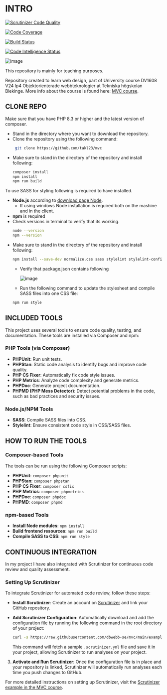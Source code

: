 # INTRO
[![Scrutinizer Code Quality](https://scrutinizer-ci.com/g/takl23/mvc/badges/quality-score.png?b=main)](https://scrutinizer-ci.com/g/takl23/mvc/?branch=main)

[![Code Coverage](https://scrutinizer-ci.com/g/takl23/mvc/badges/coverage.png?b=main)](https://scrutinizer-ci.com/g/takl23/mvc/?branch=main)

[![Build Status](https://scrutinizer-ci.com/g/takl23/mvc/badges/build.png?b=main)](https://scrutinizer-ci.com/g/takl23/mvc/build-status/main)

[![Code Intelligence Status](https://scrutinizer-ci.com/g/takl23/mvc/badges/code-intelligence.svg?b=main)](https://scrutinizer-ci.com/code-intelligence)

![image](https://github.com/takl23/mvc/assets/142892946/6ede50bf-fef4-4834-a968-b2408c024424)

This repository is mainly for teaching purposes.

Repository created to learn web design, part of University course DV1608 V24 lp4 Objektorienterade webbteknologier at Tekniska högskolan Blekinge. More info about the course is found here: [MVC course](https://dbwebb.se/kurser/mvc-v2).

## CLONE REPO
Make sure that you have PHP 8.3 or higher and the latest version of composer.

- Stand in the directory where you want to download the repository.
- Clone the repository using the following command:
  ```bash
   git clone https://github.com/takl23/mvc
  ```
- Make sure to stand in the directory of the repository and install following:
  ```bash
  composer install
  npm install
  npm run build
  ```
 To use SASS for styling following is required to have installed.
  - **Node.js** according to [download page Node](https://nodejs.org/en/download/).
    - If using windows Node installation is required both on the mashine and in the client.
  - **npm** is required
  - Check versions in terminal to verify that its working.
    ```bash
    node --version
    npm --version
    ```
- Make sure to stand in the directory of the repository and install following:
  ```bash
  npm install --save-dev normalize.css sass stylelint stylelint-config-sass-guidelines
  ```
  - Verify that package.json contains following
    
    ![image](https://github.com/takl23/mvc/assets/142892946/f0086fa5-32a1-4203-9b52-606f65690811)

  - Run the following command to update the stylesheet and compile SASS files into one CSS file:
  ```bash
  npm run style
  ```
## INCLUDED TOOLS

This project uses several tools to ensure code quality, testing, and documentation. These tools are installed via Composer and npm:

### PHP Tools (via Composer)

- **PHPUnit**: Run unit tests.
- **PHPStan**: Static code analysis to identify bugs and improve code quality.
- **PHP CS Fixer**: Automatically fix code style issues.
- **PHP Metrics**: Analyze code complexity and generate metrics.
- **PHPDoc**: Generate project documentation.
- **PHPMD (PHP Mess Detector)**: Detect potential problems in the code, such as bad practices and security issues.

### Node.js/NPM Tools

- **SASS**: Compile SASS files into CSS.
- **Stylelint**: Ensure consistent code style in CSS/SASS files.

## HOW TO RUN THE TOOLS

### Composer-based Tools

The tools can be run using the following Composer scripts:

- **PHPUnit**: `composer phpunit`
- **PHPStan**: `composer phpstan`
- **PHP CS Fixer**: `composer csfix`
- **PHP Metrics**: `composer phpmetrics`
- **PHPDoc**: `composer phpdoc`
- **PHPMD**: `composer phpmd`

### npm-based Tools

- **Install Node modules**: `npm install`
- **Build frontend resources**: `npm run build`
- **Compile SASS to CSS**: `npm run style`

## CONTINUOUS INTEGRATION
In my project I have also integrated with Scrutinizer for continuous code review and quality assessment.

### Setting Up Scrutinizer
To integrate Scrutinizer for automated code review, follow these steps:

- **Install Scrutinizer**: Create an account on [Scrutinizer](https://scrutinizer-ci.com/) and link your GitHub repository.

- **Add Scrutinizer Configuration**: Automatically download and add the configuration file by running the following command in the root directory of your project:

   ```bash
   curl -s https://raw.githubusercontent.com/dbwebb-se/mvc/main/example/scrutinizer/.scrutinizer.yml > .scrutinizer.yml
   ```

   This command will fetch a sample `.scrutinizer.yml` file and save it in your project, allowing Scrutinizer to run analyses on your project.

3. **Activate and Run Scrutinizer**: Once the configuration file is in place and your repository is linked, Scrutinizer will automatically run analyses each time you push changes to GitHub.

For more detailed instructions on setting up Scrutinizer, visit the [Scrutinizer example in the MVC course](https://github.com/dbwebb-se/mvc/tree/main/example/scrutinizer).



  
